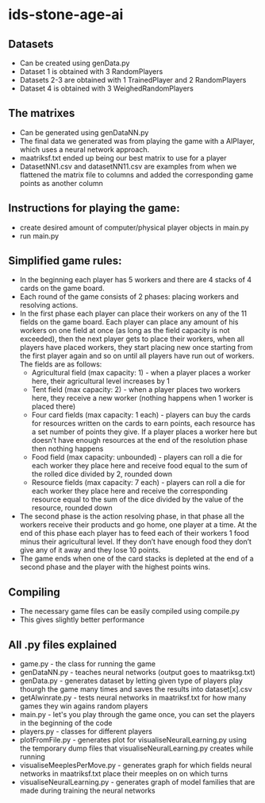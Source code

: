 # ids-stone-age-ai

## Datasets
* Can be created using genData.py
* Dataset 1 is obtained with 3 RandomPlayers
* Datasets 2-3 are obtained with 1 TrainedPlayer and 2 RandomPlayers
* Dataset 4 is obtained with 3 WeighedRandomPlayers

## The matrixes
* Can be generated using genDataNN.py
* The final data we generated was from playing the game with a AIPlayer, which uses a neural network approach.
* maatriksf.txt ended up being our best matrix to use for a player
* DatasetNN1.csv and datasetNN11.csv are examples from when we flattened the matrix file to columns and added the corresponding game points as another column

## Instructions for playing the game:
* create desired amount of computer/physical player objects in main.py
* run main.py

## Simplified game rules:
* In the beginning each player has 5 workers and there are 4 stacks of 4 cards on the game board.
* Each round of the game consists of 2 phases: placing workers and resolving actions.
* In the first phase each player can place their workers on any of the 11 fields on the game board. Each player can place any amount of his workers on one field at once (as long as the field capacity is not exceeded), then the next player gets to place their workers, when all players have placed workers, they start placing new once starting from the first player again and so on until all players have run out of workers. The fields are as follows:  
  * Agricultural field (max capacity: 1) - when a player places a worker here, their agricultural level increases by 1
  * Tent field (max capacity: 2) - when a player places two workers here, they receive a new worker (nothing happens when 1 worker is placed there)
  * Four card fields (max capacity: 1 each) - players can buy the cards for resources written on the cards to earn points, each resource has a set number of points they give. If a player places a worker here but doesn’t have enough resources at the end of the resolution phase then nothing happens
  * Food field (max capacity: unbounded) - players can roll a die for each worker they place here and receive food equal to the sum of the rolled dice divided by 2, rounded down
  * Resource fields (max capacity: 7 each) - players can roll a die for each worker they place here and receive the corresponding resource equal to the sum of the dice divided by the value of the resource, rounded down
* The second phase is the action resolving phase, in that phase all the workers receive their products and go home, one player at a time. At the end of this phase each player has to feed each of their workers 1 food minus their agricultural level. If they don’t have enough food they don’t give any of it away and they lose 10 points.
* The game ends when one of the card stacks is depleted at the end of a second phase and the player with the highest points wins.

## Compiling
* The necessary game files can be easily compiled using compile.py
* This gives slightly better performance

## All .py files explained
* game.py - the class for running the game
* genDataNN.py - teaches neural networks (output goes to maatriksg.txt)
* genData.py - generates dataset by letting given type of players play thourgh the game many times and saves the results into dataset[x].csv
* getAIwinrate.py - tests neural networks in maatriksf.txt for how many games they win agains random players
* main.py - let's you play through the game once, you can set the players in the beginning of the code
* players.py - classes for different players
* plotFromFile.py - generates plot for visualiseNeuralLearning.py using the temporary dump files that visualiseNeuralLearning.py creates while running
* visualiseMeeplesPerMove.py - generates graph for which fields neural networks in maatriksf.txt place their meeples on on which turns 
* visualiseNeuralLearning.py - generates graph of model families that are made during training the neural networks